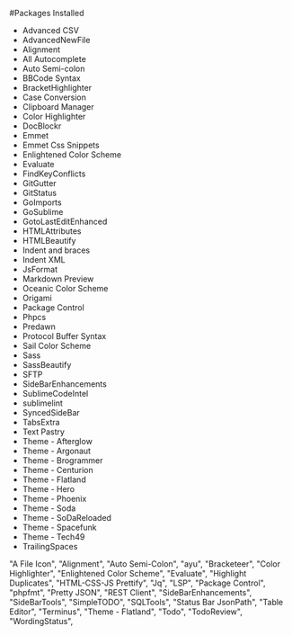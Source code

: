 #Packages Installed
 - Advanced CSV
 - AdvancedNewFile
 - Alignment
 - All Autocomplete
 - Auto Semi-colon
 - BBCode Syntax
 - BracketHighlighter
 - Case Conversion
 - Clipboard Manager
 - Color Highlighter
 - DocBlockr
 - Emmet
 - Emmet Css Snippets
 - Enlightened Color Scheme
 - Evaluate
 - FindKeyConflicts
 - GitGutter
 - GitStatus
 - GoImports
 - GoSublime
 - GotoLastEditEnhanced
 - HTMLAttributes
 - HTMLBeautify
 - Indent and braces
 - Indent XML
 - JsFormat
 - Markdown Preview
 - Oceanic Color Scheme
 - Origami
 - Package Control
 - Phpcs
 - Predawn
 - Protocol Buffer Syntax
 - Sail Color Scheme
 - Sass
 - SassBeautify
 - SFTP
 - SideBarEnhancements
 - SublimeCodeIntel
 - sublimelint
 - SyncedSideBar
 - TabsExtra
 - Text Pastry
 - Theme - Afterglow
 - Theme - Argonaut
 - Theme - Brogrammer
 - Theme - Centurion
 - Theme - Flatland
 - Theme - Hero
 - Theme - Phoenix
 - Theme - Soda
 - Theme - SoDaReloaded
 - Theme - Spacefunk
 - Theme - Tech49
 - TrailingSpaces

 "A File Icon",
 "Alignment",
 "Auto Semi-Colon",
 "ayu",
 "Bracketeer",
 "Color Highlighter",
 "Enlightened Color Scheme",
 "Evaluate",
 "Highlight Duplicates",
 "HTML-CSS-JS Prettify",
 "Jq",
 "LSP",
 "Package Control",
 "phpfmt",
 "Pretty JSON",
 "REST Client",
 "SideBarEnhancements",
 "SideBarTools",
 "SimpleTODO",
 "SQLTools",
 "Status Bar JsonPath",
 "Table Editor",
 "Terminus",
 "Theme - Flatland",
 "Todo",
 "TodoReview",
 "WordingStatus",